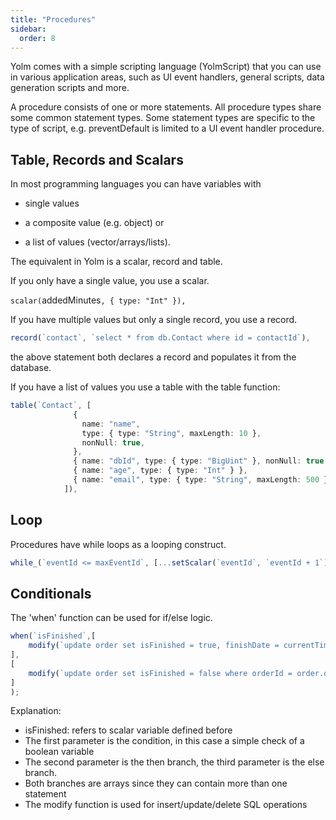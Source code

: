 ```yaml
---
title: "Procedures"
sidebar:
  order: 8
---
```


Yolm comes with a simple scripting language (YolmScript) that you can use in various application areas, such as UI event handlers, general scripts, data generation scripts and more.

A procedure consists of one or more statements. All procedure types share some common statement types. Some statement types are specific to the type of script, e.g. preventDefault is limited to a UI event handler procedure.

## Table, Records and Scalars

In most programming languages you can have variables with

- single values

- a composite value (e.g. object) or

- a list of values (vector/arrays/lists).

The equivalent in Yolm is a scalar, record and table.

If you only have a single value, you use a scalar.

`scalar(`addedMinutes`, { type: "Int" }),`

If you have multiple values but only a single record, you use a record.

```typescript
record(`contact`, `select * from db.Contact where id = contactId`),
```

the above statement both declares a record and populates it from the database.

If you have a list of values you use a table with the table function:

```typescript
table(`Contact`, [
              {
                name: "name",
                type: { type: "String", maxLength: 10 },
                nonNull: true,
              },
              { name: "dbId", type: { type: "BigUint" }, nonNull: true },
              { name: "age", type: { type: "Int" } },
              { name: "email", type: { type: "String", maxLength: 500 } },
            ]),
```

## Loop

Procedures have while loops as a looping construct.

```typescript
while_(`eventId <= maxEventId`, [...setScalar(`eventId`, `eventId + 1`)]);
```

## Conditionals

The 'when' function can be used for if/else logic.

```typescript
when(`isFinished`,[
    modify(`update order set isFinished = true, finishDate = currentTime.now where orderId = order.orderId`);
],
[
    modify(`update order set isFinished = false where orderId = order.orderId`);
]
);
```

Explanation:

- isFinished: refers to scalar variable defined before
- The first parameter is the condition, in this case a simple check of a boolean variable
- The second parameter is the then branch, the third parameter is the else branch.
- Both branches are arrays since they can contain more than one statement
- The modify function is used for insert/update/delete SQL operations
